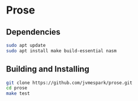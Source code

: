 # Prose

## Dependencies
```bash
sudo apt update
sudo apt install make build-essential nasm
```

## Building and Installing
```bash
git clone https://github.com/jvmespark/prose.git
cd prose
make test
```